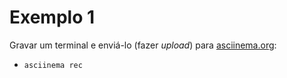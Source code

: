 # Exemplo 1


Gravar um terminal e enviá-lo (fazer _upload_) para [asciinema.org](https://asciinema.org):

- `asciinema rec`

